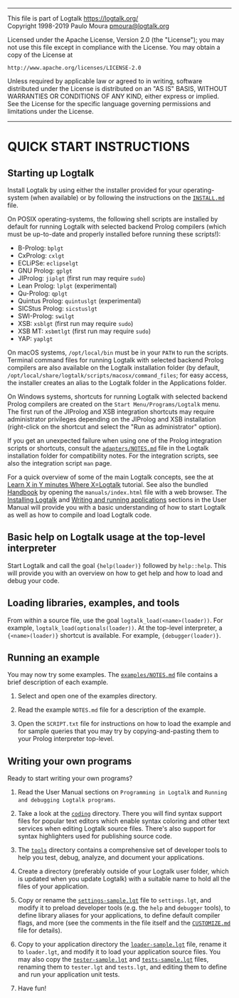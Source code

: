 ________________________________________________________________________

This file is part of Logtalk <https://logtalk.org/>  
Copyright 1998-2019 Paulo Moura <pmoura@logtalk.org>

Licensed under the Apache License, Version 2.0 (the "License");
you may not use this file except in compliance with the License.
You may obtain a copy of the License at

    http://www.apache.org/licenses/LICENSE-2.0

Unless required by applicable law or agreed to in writing, software
distributed under the License is distributed on an "AS IS" BASIS,
WITHOUT WARRANTIES OR CONDITIONS OF ANY KIND, either express or implied.
See the License for the specific language governing permissions and
limitations under the License.
________________________________________________________________________


QUICK START INSTRUCTIONS
========================

Starting up Logtalk
-------------------

Install Logtalk by using either the installer provided for your
operating-system (when available) or by following the instructions
on the [`INSTALL.md`](INSTALL.md) file.

On POSIX operating-systems, the following shell scripts are installed
by default for running Logtalk with selected backend Prolog compilers
(which must be up-to-date and properly installed before running these
scripts!):

* B-Prolog:       `bplgt`
* CxProlog:       `cxlgt`
* ECLiPSe:        `eclipselgt`
* GNU Prolog:     `gplgt`
* JIProlog:       `jiplgt`     (first run may require `sudo`)
* Lean Prolog:    `lplgt`      (experimental)
* Qu-Prolog:      `qplgt`
* Quintus Prolog: `quintuslgt` (experimental)
* SICStus Prolog: `sicstuslgt`
* SWI-Prolog:     `swilgt`
* XSB:            `xsblgt`     (first run may require `sudo`)
* XSB MT:         `xsbmtlgt`   (first run may require `sudo`)
* YAP:            `yaplgt`

On macOS systems, `/opt/local/bin` must be in your `PATH` to run the scripts.
Terminal command files for running Logtalk with selected backend Prolog
compilers are also available on the Logtalk installation folder (by default,
`/opt/local/share/logtalk/scripts/macosx/command_files`; for easy access, the
installer creates an alias to the Logtalk folder in the Applications folder.

On Windows systems, shortcuts for running Logtalk with selected backend
Prolog compilers are created on the `Start Menu/Programs/Logtalk` menu.
The first run of the JIProlog and XSB integration shortcuts may require
administrator privileges depending on the JIProlog and XSB installation
(right-click on the shortcut and select the "Run as administrator" option).

If you get an unexpected failure when using one of the Prolog integration
scripts or shortcuts, consult the [`adapters/NOTES.md`](adapters/NOTES.md)
file in the Logtalk installation folder for compatibility notes. For the
integration scripts, see also the integration script `man` page.

For a quick overview of some of the main Logtalk concepts, see the
at [Learn X in Y minutes Where X=Logtalk](https://learnxinyminutes.com/docs/logtalk/)
tutorial. See also the bundled [Handbook](https://logtalk.org/manuals/index.html)
by opening the `manuals/index.html` file with a web browser. The
[Installing Logtalk](https://logtalk.org/manuals/userman/installing.html) and
[Writing and running applications](https://logtalk.org/manuals/userman/programming.html)
sections in the User Manual will provide you with a basic understanding of how
to start Logtalk as well as how to compile and load Logtalk code.

Basic help on Logtalk usage at the top-level interpreter
--------------------------------------------------------

Start Logtalk and call the goal `{help(loader)}` followed by `help::help`.
This will provide you with an overview on how to get help and how to load
and debug your code.


Loading libraries, examples, and tools
--------------------------------------

From within a source file, use the goal `logtalk_load(<name>(loader))`. For
example, `logtalk_load(optionals(loader))`. At the top-level interpreter, a
`{<name>(loader)}` shortcut is available. For example, `{debugger(loader)}`.


Running an example
------------------

You may now try some examples. The [`examples/NOTES.md`](examples/NOTES.md)
file contains a brief description of each example.

1. Select and open one of the examples directory.

2. Read the example `NOTES.md` file for a description of the example.

3. Open the `SCRIPT.txt` file for instructions on how to load the example
and for sample queries that you may try by copying-and-pasting them to
your Prolog interpreter top-level.


Writing your own programs
-------------------------

Ready to start writing your own programs?

1. Read the User Manual sections on `Programming in Logtalk` and
`Running and debugging Logtalk programs`.

2. Take a look at the [`coding`](coding) directory. There you will find
syntax  support files for popular text editors which enable syntax coloring
and other text services when editing Logtalk source files. There's also
support for syntax highlighters used for publishing source code.

3. The [`tools`](tools) directory contains a comprehensive set of developer
tools to help you test, debug, analyze, and document your applications.

4. Create a directory (preferably outside of your Logtalk user folder,
which is updated when you update Logtalk) with a suitable name to hold
all the files of your application.

5. Copy or rename the [`settings-sample.lgt`](settings-sample.lgt) file to
`settings.lgt`, and modify it to preload developer tools (e.g. the `help`
and `debugger` tools), to define library aliases for your applications, to
define default compiler flags, and more (see the comments in the file itself
and the [`CUSTOMIZE.md`](CUSTOMIZE.md) file for details).

6. Copy to your application directory the [`loader-sample.lgt`](loader-sample.lgt)
file, rename it to `loader.lgt`, and modify it to load your application source
files. You may also copy the [`tester-sample.lgt`](tester-sample.lgt) and
[`tests-sample.lgt`](tests-sample.lgt) files, renaming them to `tester.lgt`
and `tests.lgt`, and editing them to define and run your application unit tests.

7. Have fun!
